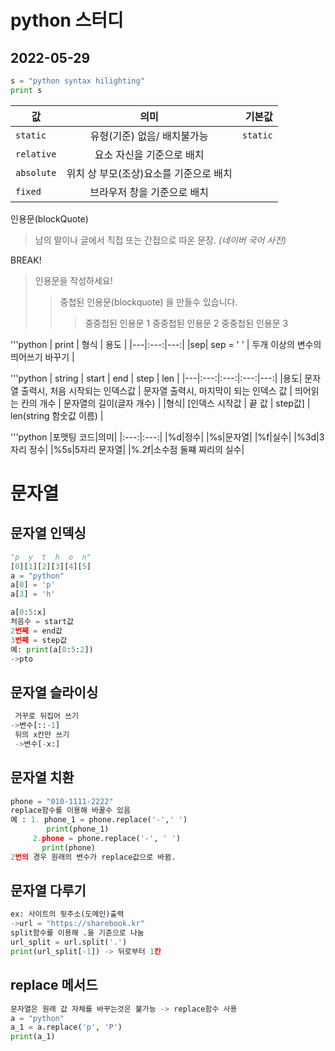 # python 스터디
## 2022-05-29


```python
s = "python syntax hilighting"
print s
```
|값|의미|기본값|
|---|:---:|---:|
| `static` | 유형(기준) 없음/ 배치불가능 | `static`|
| `relative`| 요소 자신을 기준으로 배치| |
| `absolute` | 위치 상 부모(조상)요소를 기준으로 배치 | |
| `fixed` | 브라우저 창을 기준으로 배치 | |


인용문(blockQuote)

>남의 말이나 글에서 직접 또는 간접으로 따온 문장.
>_(네이버 국어 사전)_

BREAK!

>인용문을 작성하세요!
>>중첩된 인용문(blockquote) 을 만들수 있습니다.
>>>중중첩된 인용문 1
>>>중중첩된 인용문 2
>>>중중첩된 인용문 3


'''python
| print | 형식 | 용도 |
|---|:---:|---:|
|sep| sep = ' ' | 두개 이상의 변수의 띄어쓰기 바꾸기 |

'''python
| string | start | end | step | len |
|---|:---:|:---:|:---:|---:|
|용도| 문자열 출력시, 처음 시작되는 인덱스값 | 문자열 출력시, 마지막이 되는 인덱스 값 | 띄어읽는 칸의 개수 | 문자열의 길이(글자 개수) |
|형식| [인덱스 시작값 | 끝 값 | step값] | len(string 함숫값 이름) |

'''python
|포맷팅 코드|의미|
|:---:|:---:|
|%d|정수|
|%s|문자열|
|%f|실수|
|%3d|3자리 정수|
|%5s|5자리 문자열|
|%.2f|소수점 둘쨰 짜리의 실수|



# 문자열


## 문자열 인덱싱
```python
"p  y  t  h  o  n"
[0][1][2][3][4][5]
a = "python"
a[0] = 'p'
a[3] = 'h'

a[0:5:x]
처음수 = start값
2번째 = end값
3번째 = step값
예: print(a[0:5:2])
->pto
```

## 문자열 슬라이싱
```python
 거꾸로 뒤집어 쓰기
->변수[::-1]
 뒤의 x칸만 쓰기
 ->변수[-x:]
 ```
 ## 문자열 치환
 ```python
 phone = "010-1111-2222"
 replace함수를 이용해 바꿀수 있음
 예 : 1. phone_1 = phone.replace('-',' ')
         print(phone_1)
      2.phone = phone.replace('-', ' ')
        print(phone)
 2번의 경우 원래의 변수가 replace값으로 바뀜.
```

## 문자열 다루기
```python
ex: 사이트의 뒷주소(도메인)출력
->url = "https://sharebook.kr"
split함수를 이용해 .을 기준으로 나눔
url_split = url.split('.')
print(url_split[-1]) -> 뒤로부터 1칸
```
## replace 메서드
```python
문자열은 원래 값 자체를 바꾸는것은 불가능 -> replace함수 사용
a = "python"
a_1 = a.replace('p', 'P')
print(a_1)
```
